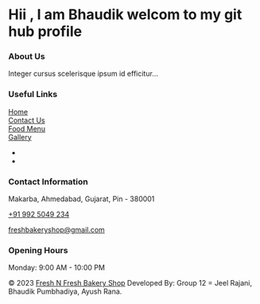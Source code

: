 <html>
  <head>
    <link rel="stylesheet" href="https://cdn.jsdelivr.net/npm/bootstrap@4.4.1/dist/css/bootstrap.min.css" integrity="sha384-Vkoo8x4CGsO3+Hhxv8T/Q5PaXtkKtu6ug5TOeNV6gBiFeWPGFN9MuhOf23Q9Ifjh" crossorigin="anonymous">
  </head>
  <body>
<h1>Hii , I am Bhaudik welcom to my git hub profile</h1>
<!-- Start Footer -->
<footer class="footer-area bg-f">
    <div class="container">
        <div class="row">
            <div class="col-lg-3 col-md-6">
                <h3>About Us</h3>
                <p>Integer cursus scelerisque ipsum id efficitur...</p>
            </div>
            <div class="col-lg-3 col-md-6">
                <h3>Useful Links</h3>
                <div class="subscribe_form">
                    <a href="">Home</a><br>
                    <a href="">Contact Us</a><br>
                    <a href="">Food Menu</a><br>
                    <a href="">Gallery</a><br>
                </div>
                <ul class="list-inline f-social">
                    <li class="list-inline-item"><a href="#"><i class="fa fa-facebook" aria-hidden="true"></i></a></li>
                    <li class="list-inline-item"><a href="#"><i class="fa fa-twitter" aria-hidden="true"></i></a></li>
                    <!-- Add more social media icons as needed -->
                </ul>
            </div>
            <div class="col-lg-3 col-md-6">
                <h3>Contact Information</h3>
                <p class="lead">Makarba, Ahmedabad, Gujarat, Pin - 380001</p>
                <p class="lead"><a href="#">+91 992 5049 234</a></p>
                <p><a href="mailto:freshbakeryshop@gmail.com">freshbakeryshop@gmail.com</a></p>
            </div>
            <div class="col-lg-3 col-md-6">
                <h3>Opening Hours</h3>
                <p><span class="text-color">Monday: </span> 9:00 AM - 10:00 PM</p>
                <!-- Add opening hours for other days -->
            </div>
        </div>
    </div>
    <div class="text-center py-3">
        &copy; 2023 <a href="#">Fresh N Fresh Bakery Shop</a> Developed By: Group 12 = Jeel Rajani, Bhaudik Pumbhadiya, Ayush Rana.
    </div>
</footer>
<!-- End Footer -->
</body>
</html>

</body>
